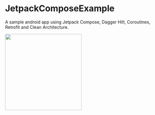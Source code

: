 # JetpackComposeExample
A sample android app using Jetpack Compose, Dagger Hilt, Coroutines, Retrofit and Clean Architecture.


<img src="https://user-images.githubusercontent.com/32411273/112702774-a64c1f80-8eba-11eb-8428-45e483006d95.gif" width="250">

